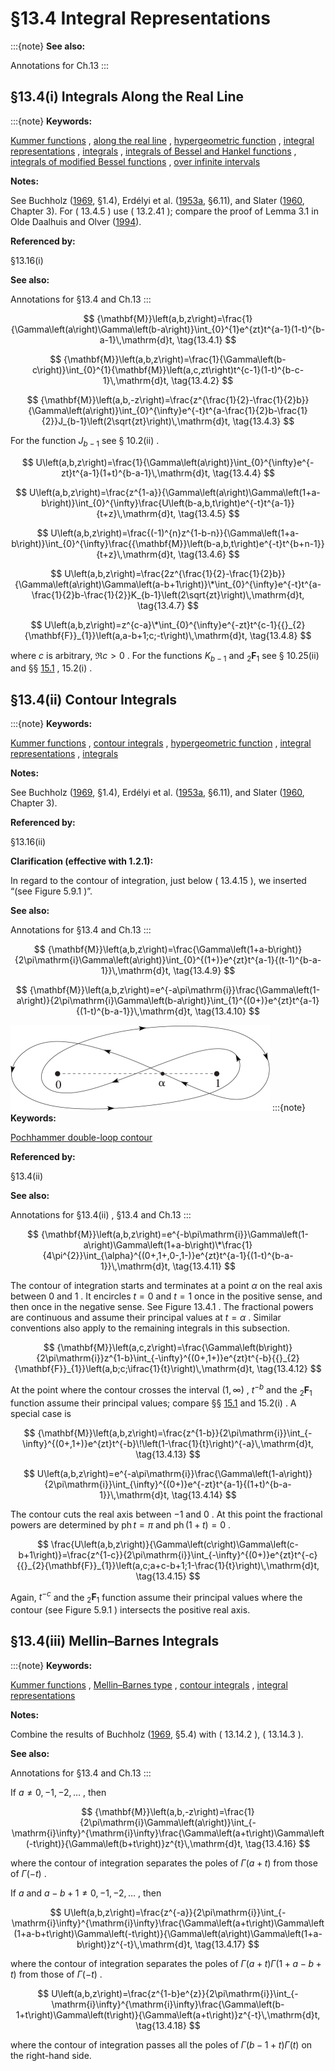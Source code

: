# §13.4 Integral Representations

:::{note}
**See also:**

Annotations for Ch.13
:::


## §13.4(i) Integrals Along the Real Line

:::{note}
**Keywords:**

[Kummer functions](http://dlmf.nist.gov/search/search?q=Kummer%20functions) , [along the real line](http://dlmf.nist.gov/search/search?q=along%20the%20real%20line) , [hypergeometric function](http://dlmf.nist.gov/search/search?q=hypergeometric%20function) , [integral representations](http://dlmf.nist.gov/search/search?q=integral%20representations) , [integrals](http://dlmf.nist.gov/search/search?q=integrals) , [integrals of Bessel and Hankel functions](http://dlmf.nist.gov/search/search?q=integrals%20of%20Bessel%20and%20Hankel%20functions) , [integrals of modified Bessel functions](http://dlmf.nist.gov/search/search?q=integrals%20of%20modified%20Bessel%20functions) , [over infinite intervals](http://dlmf.nist.gov/search/search?q=over%20infinite%20intervals)

**Notes:**

See Buchholz ([1969](./bib/B.html#bib363 "The Confluent Hypergeometric Function with Special Emphasis on Its Applications"), §1.4), Erdélyi et al. ([1953a](./bib/E.html#bib751 "Higher Transcendental Functions. Vol. I"), §6.11), and Slater ([1960](./bib/S.html#bib2098 "Confluent Hypergeometric Functions"), Chapter 3). For ( 13.4.5 ) use ( 13.2.41 ); compare the proof of Lemma 3.1 in Olde Daalhuis and Olver ([1994](./bib/O.html#bib1759 "Exponentially improved asymptotic solutions of ordinary differential equations. II Irregular singularities of rank one")).

**Referenced by:**

§13.16(i)

**See also:**

Annotations for §13.4 and Ch.13
:::


<a id="E1"></a>
$$
{\mathbf{M}}\left(a,b,z\right)=\frac{1}{\Gamma\left(a\right)\Gamma\left(b-a\right)}\int_{0}^{1}e^{zt}t^{a-1}(1-t)^{b-a-1}\,\mathrm{d}t, \tag{13.4.1}
$$


<a id="E2"></a>
$$
{\mathbf{M}}\left(a,b,z\right)=\frac{1}{\Gamma\left(b-c\right)}\int_{0}^{1}{\mathbf{M}}\left(a,c,zt\right)t^{c-1}(1-t)^{b-c-1}\,\mathrm{d}t, \tag{13.4.2}
$$


<a id="E3"></a>
$$
{\mathbf{M}}\left(a,b,-z\right)=\frac{z^{\frac{1}{2}-\frac{1}{2}b}}{\Gamma\left(a\right)}\int_{0}^{\infty}e^{-t}t^{a-\frac{1}{2}b-\frac{1}{2}}J_{b-1}\left(2\sqrt{zt}\right)\,\mathrm{d}t, \tag{13.4.3}
$$

For the function $J_{b-1}$ see § 10.2(ii) .


<a id="E4"></a>
$$
U\left(a,b,z\right)=\frac{1}{\Gamma\left(a\right)}\int_{0}^{\infty}e^{-zt}t^{a-1}(1+t)^{b-a-1}\,\mathrm{d}t, \tag{13.4.4}
$$


<a id="E5"></a>
$$
U\left(a,b,z\right)=\frac{z^{1-a}}{\Gamma\left(a\right)\Gamma\left(1+a-b\right)}\int_{0}^{\infty}\frac{U\left(b-a,b,t\right)e^{-t}t^{a-1}}{t+z}\,\mathrm{d}t, \tag{13.4.5}
$$


<a id="E6"></a>
$$
U\left(a,b,z\right)=\frac{(-1)^{n}z^{1-b-n}}{\Gamma\left(1+a-b\right)}\int_{0}^{\infty}\frac{{\mathbf{M}}\left(b-a,b,t\right)e^{-t}t^{b+n-1}}{t+z}\,\mathrm{d}t, \tag{13.4.6}
$$


<a id="E7"></a>
$$
U\left(a,b,z\right)=\frac{2z^{\frac{1}{2}-\frac{1}{2}b}}{\Gamma\left(a\right)\Gamma\left(a-b+1\right)}\*\int_{0}^{\infty}e^{-t}t^{a-\frac{1}{2}b-\frac{1}{2}}K_{b-1}\left(2\sqrt{zt}\right)\,\mathrm{d}t, \tag{13.4.7}
$$


<a id="E8"></a>
$$
U\left(a,b,z\right)=z^{c-a}\*\int_{0}^{\infty}e^{-zt}t^{c-1}{{}_{2}{\mathbf{F}}_{1}}\left(a,a-b+1;c;-t\right)\,\mathrm{d}t, \tag{13.4.8}
$$

where $c$ is arbitrary, $\Re c>0$ . For the functions $K_{b-1}$ and ${{}_{2}{\mathbf{F}}_{1}}$ see § 10.25(ii) and §§ [15.1](./15.1.md "§15.1 Special Notation ‣ Notation ‣ Chapter 15 Hypergeometric Function") , 15.2(i) .


## §13.4(ii) Contour Integrals

:::{note}
**Keywords:**

[Kummer functions](http://dlmf.nist.gov/search/search?q=Kummer%20functions) , [contour integrals](http://dlmf.nist.gov/search/search?q=contour%20integrals) , [hypergeometric function](http://dlmf.nist.gov/search/search?q=hypergeometric%20function) , [integral representations](http://dlmf.nist.gov/search/search?q=integral%20representations) , [integrals](http://dlmf.nist.gov/search/search?q=integrals)

**Notes:**

See Buchholz ([1969](./bib/B.html#bib363 "The Confluent Hypergeometric Function with Special Emphasis on Its Applications"), §1.4), Erdélyi et al. ([1953a](./bib/E.html#bib751 "Higher Transcendental Functions. Vol. I"), §6.11), and Slater ([1960](./bib/S.html#bib2098 "Confluent Hypergeometric Functions"), Chapter 3).

**Referenced by:**

§13.16(ii)

**Clarification (effective with 1.2.1):**

In regard to the contour of integration, just below ( 13.4.15 ), we inserted “(see Figure 5.9.1 )”.

**See also:**

Annotations for §13.4 and Ch.13
:::


<a id="E9"></a>
$$
{\mathbf{M}}\left(a,b,z\right)=\frac{\Gamma\left(1+a-b\right)}{2\pi\mathrm{i}\Gamma\left(a\right)}\int_{0}^{(1+)}e^{zt}t^{a-1}{(t-1)^{b-a-1}}\,\mathrm{d}t, \tag{13.4.9}
$$


<a id="E10"></a>
$$
{\mathbf{M}}\left(a,b,z\right)=e^{-a\pi\mathrm{i}}\frac{\Gamma\left(1-a\right)}{2\pi\mathrm{i}\Gamma\left(b-a\right)}\int_{1}^{(0+)}e^{zt}t^{a-1}{(1-t)^{b-a-1}}\,\mathrm{d}t, \tag{13.4.10}
$$

<a id="F1"></a>

![Figure 13.4.1: Contour of integration in ( 13.4.11 ). (Compare Figure 5.12.3 .)](../html/13/4/F1.png)
:::{note}
**Keywords:**

[Pochhammer double-loop contour](http://dlmf.nist.gov/search/search?q=Pochhammer%20double-loop%20contour)

**Referenced by:**

§13.4(ii)

**See also:**

Annotations for §13.4(ii) , §13.4 and Ch.13
:::


<a id="E11"></a>
$$
{\mathbf{M}}\left(a,b,z\right)=e^{-b\pi\mathrm{i}}\Gamma\left(1-a\right)\Gamma\left(1+a-b\right)\*\frac{1}{4\pi^{2}}\int_{\alpha}^{(0+,1+,0-,1-)}e^{zt}t^{a-1}{(1-t)^{b-a-1}}\,\mathrm{d}t, \tag{13.4.11}
$$

The contour of integration starts and terminates at a point $\alpha$ on the real axis between $0$ and $1$ . It encircles $t=0$ and $t=1$ once in the positive sense, and then once in the negative sense. See Figure 13.4.1 . The fractional powers are continuous and assume their principal values at $t=\alpha$ . Similar conventions also apply to the remaining integrals in this subsection.


<a id="E12"></a>
$$
{\mathbf{M}}\left(a,c,z\right)=\frac{\Gamma\left(b\right)}{2\pi\mathrm{i}}z^{1-b}\int_{-\infty}^{(0+,1+)}e^{zt}t^{-b}{{}_{2}{\mathbf{F}}_{1}}\left(a,b;c;\ifrac{1}{t}\right)\,\mathrm{d}t, \tag{13.4.12}
$$

At the point where the contour crosses the interval $(1,\infty)$ , $t^{-b}$ and the ${{}_{2}{\mathbf{F}}_{1}}$ function assume their principal values; compare §§ [15.1](./15.1.md "§15.1 Special Notation ‣ Notation ‣ Chapter 15 Hypergeometric Function") and 15.2(i) . A special case is


<a id="E13"></a>
$$
{\mathbf{M}}\left(a,b,z\right)=\frac{z^{1-b}}{2\pi\mathrm{i}}\int_{-\infty}^{(0+,1+)}e^{zt}t^{-b}\!\left(1-\frac{1}{t}\right)^{-a}\,\mathrm{d}t, \tag{13.4.13}
$$


<a id="E14"></a>
$$
U\left(a,b,z\right)=e^{-a\pi\mathrm{i}}\frac{\Gamma\left(1-a\right)}{2\pi\mathrm{i}}\int_{\infty}^{(0+)}e^{-zt}t^{a-1}{(1+t)^{b-a-1}}\,\mathrm{d}t, \tag{13.4.14}
$$

The contour cuts the real axis between $-1$ and $0$ . At this point the fractional powers are determined by $\operatorname{ph}{t}=\pi$ and $\operatorname{ph}\left(1+t\right)=0$ .


<a id="E15"></a>
$$
\frac{U\left(a,b,z\right)}{\Gamma\left(c\right)\Gamma\left(c-b+1\right)}=\frac{z^{1-c}}{2\pi\mathrm{i}}\int_{-\infty}^{(0+)}e^{zt}t^{-c}{{}_{2}{\mathbf{F}}_{1}}\left(a,c;a+c-b+1;1-\frac{1}{t}\right)\,\mathrm{d}t, \tag{13.4.15}
$$

Again, $t^{-c}$ and the ${{}_{2}{\mathbf{F}}_{1}}$ function assume their principal values where the contour (see Figure 5.9.1 ) intersects the positive real axis.


## §13.4(iii) Mellin–Barnes Integrals

:::{note}
**Keywords:**

[Kummer functions](http://dlmf.nist.gov/search/search?q=Kummer%20functions) , [Mellin–Barnes type](http://dlmf.nist.gov/search/search?q=Mellin%E2%80%93Barnes%20type) , [contour integrals](http://dlmf.nist.gov/search/search?q=contour%20integrals) , [integral representations](http://dlmf.nist.gov/search/search?q=integral%20representations)

**Notes:**

Combine the results of Buchholz ([1969](./bib/B.html#bib363 "The Confluent Hypergeometric Function with Special Emphasis on Its Applications"), §5.4) with ( 13.14.2 ), ( 13.14.3 ).

**See also:**

Annotations for §13.4 and Ch.13
:::

If $a\neq 0,-1,-2,\dots$ , then


<a id="E16"></a>
$$
{\mathbf{M}}\left(a,b,-z\right)=\frac{1}{2\pi\mathrm{i}\Gamma\left(a\right)}\int_{-\mathrm{i}\infty}^{\mathrm{i}\infty}\frac{\Gamma\left(a+t\right)\Gamma\left(-t\right)}{\Gamma\left(b+t\right)}z^{t}\,\mathrm{d}t, \tag{13.4.16}
$$

where the contour of integration separates the poles of $\Gamma\left(a+t\right)$ from those of $\Gamma\left(-t\right)$ .

If $a$ and $a-b+1\neq 0,-1,-2,\dots$ , then


<a id="E17"></a>
$$
U\left(a,b,z\right)=\frac{z^{-a}}{2\pi\mathrm{i}}\int_{-\mathrm{i}\infty}^{\mathrm{i}\infty}\frac{\Gamma\left(a+t\right)\Gamma\left(1+a-b+t\right)\Gamma\left(-t\right)}{\Gamma\left(a\right)\Gamma\left(1+a-b\right)}z^{-t}\,\mathrm{d}t, \tag{13.4.17}
$$

where the contour of integration separates the poles of $\Gamma\left(a+t\right)\Gamma\left(1+a-b+t\right)$ from those of $\Gamma\left(-t\right)$ .


<a id="E18"></a>
$$
U\left(a,b,z\right)=\frac{z^{1-b}e^{z}}{2\pi\mathrm{i}}\int_{-\mathrm{i}\infty}^{\mathrm{i}\infty}\frac{\Gamma\left(b-1+t\right)\Gamma\left(t\right)}{\Gamma\left(a+t\right)}z^{-t}\,\mathrm{d}t, \tag{13.4.18}
$$

where the contour of integration passes all the poles of $\Gamma\left(b-1+t\right)\Gamma\left(t\right)$ on the right-hand side.
